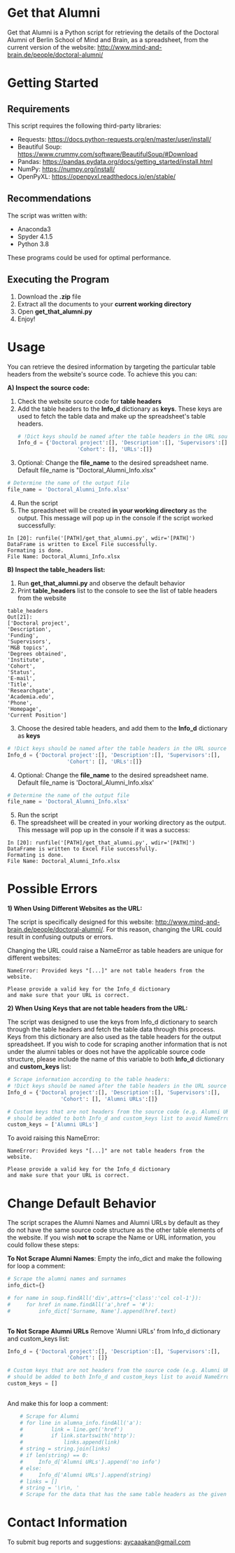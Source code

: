 # Get that Alumni
Get that Alumni is a Python script for retrieving the details of the Doctoral Alumni of Berlin School of Mind and Brain, as a spreadsheet, from the current version of the website: http://www.mind-and-brain.de/people/doctoral-alumni/

# Getting Started
##  Requirements
This script requires the following third-party libraries:

* Requests: https://docs.python-requests.org/en/master/user/install/
* Beautiful Soup: https://www.crummy.com/software/BeautifulSoup/#Download
* Pandas: https://pandas.pydata.org/docs/getting_started/install.html
* NumPy: https://numpy.org/install/
* OpenPyXL: https://openpyxl.readthedocs.io/en/stable/

## Recommendations
The script was written with: 
* Anaconda3 
* Spyder 4.1.5
* Python 3.8

These programs could be used for optimal performance.

## Executing the Program
1) Download the **.zip** file
2) Extract all the documents to your **current working directory**
3) Open **get_that_alumni.py**
4) Enjoy!

# Usage
You can retrieve the desired information by targeting the particular table headers from the website's source code.
To achieve this you can:

**A) Inspect the source code:** 
1) Check the website source code for **table headers**
2) Add the table headers to the **Info_d** dictionary as **keys**. These keys are used to fetch the table data and make up the spreadsheet's table headers. 
      ```python
      # !Dict keys should be named after the table headers in the URL source code!
      Info_d = {'Doctoral project':[], 'Description':[], 'Supervisors':[],
                         'Cohort': [], 'URLs':[]}
      ```
3) Optional: Change the **file_name** to the desired spreadsheet name. Default file_name is "Doctoral_Alumni_Info.xlsx"

  ```python
  # Determine the name of the output file
  file_name = 'Doctoral_Alumni_Info.xlsx'
  ```
4) Run the script
5) The spreadsheet will be created **in your working directory** as the output. 
    This message will pop up in the console if the script worked successfully:
  ```Console
  In [20]: runfile('[PATH]/get_that_alumni.py', wdir='[PATH]')
  DataFrame is written to Excel File successfully. 
  Formating is done.
  File Name: Doctoral_Alumni_Info.xlsx
  ```
**B) Inspect the table_headers list:**
  1) Run **get_that_alumni.py** and observe the default behavior
  2) Print **table_headers** list to the console to see the list of table headers from the website
  ```Console
table_headers
Out[21]: 
['Doctoral project',
 'Description',
 'Funding',
 'Supervisors',
 'M&B topics',
 'Degrees obtained',
 'Institute',
 'Cohort',
 'Status',
 'E-mail',
 'Title',
 'Researchgate',
 'Academia.edu',
 'Phone',
 'Homepage',
 'Current Position']
 ```
  3) Choose the desired table headers, and add them to the **Info_d** dictionary as **keys**
  ```python
  # !Dict keys should be named after the table headers in the URL source code!
  Info_d = {'Doctoral project':[], 'Description':[], 'Supervisors':[],
                     'Cohort': [], 'URLs':[]}
  ```
  4) Optional: Change the **file_name** to the desired spreadsheet name. Default file_name is 'Doctoral_Alumni_Info.xlsx'
  ```python
  # Determine the name of the output file
  file_name = 'Doctoral_Alumni_Info.xlsx'
  ```
  5) Run the script
  6) The spreadsheet will be created in your working directory as the output. 
      This message will pop up in the console if it was a success:
  ```Console
  In [20]: runfile('[PATH]/get_that_alumni.py', wdir='[PATH]')
  DataFrame is written to Excel File successfully. 
  Formating is done.
  File Name: Doctoral_Alumni_Info.xlsx
  ```

# Possible Errors

**1) When Using Different Websites as the URL:**

The script is specifically designed for this website: http://www.mind-and-brain.de/people/doctoral-alumni/. 
For this reason, changing the URL could result in confusing outputs or errors.

Changing the URL could raise a NameError as table headers are unique for different websites:

```console
NameError: Provided keys "[...]" are not table headers from the website.

Please provide a valid key for the Info_d dictionary 
and make sure that your URL is correct.
```
**2) When Using Keys that are not table headers from the URL:**

The script was designed to use the keys from Info_d dictionary to search through the table headers and fetch the table data through this process.
Keys from this dictionary are also used as the table headers for the output spreadsheet.
If you wish to code for scraping another information that is not under the alumni tables or does not have the applicable source code structure, please include the name of this variable to both **Info_d** dictionary and **custom_keys** list:

  ```python
# Scrape information according to the table headers:
# !Dict keys should be named after the table headers in the URL source code!
Info_d = {'Doctoral project':[], 'Description':[], 'Supervisors':[],
                   'Cohort': [], 'Alumni URLs':[]}

# Custom keys that are not headers from the source code (e.g. Alumni URLs) 
# should be added to both Info_d and custom_keys list to avoid NameError
custom_keys = ['Alumni URLs']
  ```
To avoid raising this NameError:

```console
NameError: Provided keys "[...]" are not table headers from the website.

Please provide a valid key for the Info_d dictionary 
and make sure that your URL is correct.
```

# Change Default Behavior
The script scrapes the Alumni Names and Alumni URLs by default as they do not have the same source code structure as the other table elements of the website. If you wish **not to** scrape the Name or URL information, you could follow these steps:

**To Not Scrape Alumni Names**:
Empty the info_dict and make the following for loop a comment:
  ```python
# Scrape the alumni names and surnames
info_dict={}

# for name in soup.findAll('div',attrs={'class':'col col-1'}):
#     for href in name.findAll('a',href = '#'):
#         info_dict['Surname, Name'].append(href.text)
        
  ```

**To Not Scrape Alumni URLs**
Remove 'Alumni URLs' from Info_d dictionary and custom_keys list:
```python
Info_d = {'Doctoral project':[], 'Description':[], 'Supervisors':[],
                   'Cohort': []}

# Custom keys that are not headers from the source code (e.g. Alumni URLs) 
# should be added to both Info_d and custom_keys list to avoid NameError
custom_keys = []
        
  ```
And make this for loop a comment:
```python
    # Scrape for Alumni 
    # for line in alumna_info.findAll('a'):
    #         link = line.get('href')
    #         if link.startswith('http'):
    #             links.append(link)
    # string = string.join(links)
    # if len(string) == 0:
    #     Info_d['Alumni URLs'].append('no info')
    # else:
    #     Info_d['Alumni URLs'].append(string)
    # links = []
    # string = '\r\n, '
    # Scrape for the data that has the same table headers as the given keys      
  ```


# Contact Information
To submit bug reports and suggestions:
aycaaakan@gmail.com
